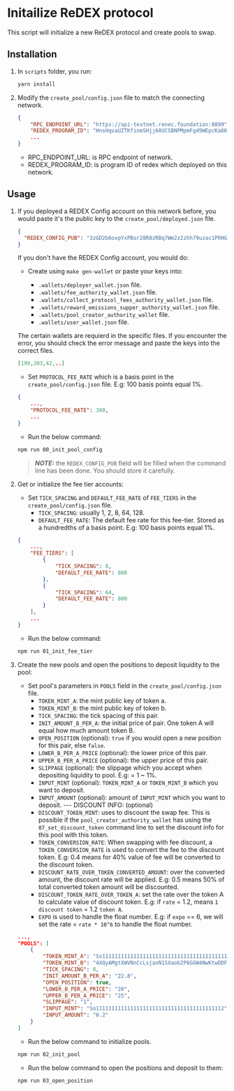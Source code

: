 # Initailize ReDEX protocol

This script will initialize a new ReDEX protocol and create pools to swap.

## Installation

1. In `scripts` folder, you run:

   ```bash
   yarn install
   ```

2. Modify the `create_pool/config.json` file to match the connecting network.
   ```json
   {
       "RPC_ENDPOINT_URL": "https://api-testnet.renec.foundation:8899",
       "REDEX_PROGRAM_ID": "HnsHqvaUZTKfinmSHjj68UCSBNPMpmFgd9WEpcKa66YF",
       ...
   }
   ```
   - RPC_ENDPOINT_URL: is RPC endpoint of network.
   - REDEX_PROGRAM_ID: is program ID of redex which deployed on this network.

## Usage

1. If you deployed a REDEX Config account on this network before, you would paste it's the public key to the `create_pool/deployed.json` file.

   ```json
   {
     "REDEX_CONFIG_PUB": "3zGD2b6ovpYxPBor28R8zRBq7Wm2z2zhh79uzac1PRHG"
   }
   ```

   If you don't have the REDEX Config account, you would do:

   - Create using `make gen-wallet` or paste your keys into:

     - `.wallets/deployer_wallet.json` file.
     - `.wallets/fee_authority_wallet.json` file.
     - `.wallets/collect_protocol_fees_authority_wallet.json` file.
     - `.wallets/reward_emissions_supper_authority_wallet.json` file.
     - `.wallets/pool_creator_authority_wallet` file.
     - `.wallets/user_wallet.json` file.

   The certain wallets are requierd in the specific files. If you encounter the error, you should check the error message and paste the keys into the correct files.

   ```json
   [199,203,42,..]
   ```

   - Set `PROTOCOL_FEE_RATE` which is a basis point in the `create_pool/config.json` file. E.g: 100 basis points equal 1%.

   ```json
   {
       ...,
       "PROTOCOL_FEE_RATE": 300,
       ...
   }
   ```

   - Run the below command:

   ```bash
   npm run 00_init_pool_config
   ```

   > **_NOTE:_** the `REDEX_CONFIG_PUB` field will be filled when the command line has been done. You should store it carefully.

2. Get or initialize the fee tier accounts:

   - Set `TICK_SPACING` and `DEFAULT_FEE_RATE` of `FEE_TIERS` in the `create_pool/config.json` file.
     - `TICK_SPACING`: usually 1, 2, 8, 64, 128.
     - `DEFAULT_FEE_RATE`: The default fee rate for this fee-tier. Stored as a hundredths of a basis point. E.g: 100 basis points equal 1%.

   ```json
   {
       ...,
       "FEE_TIERS": [
           {
               "TICK_SPACING": 8,
               "DEFAULT_FEE_RATE": 800
           },
           {
               "TICK_SPACING": 64,
               "DEFAULT_FEE_RATE": 800
           }
       ],
       ...
   }
   ```

   - Run the below command:

   ```bash
   npm run 01_init_fee_tier
   ```

3. Create the new pools and open the positions to deposit liquidity to the pool:

   - Set pool's parameters in `POOLS` field in the `create_pool/config.json` file.
     - `TOKEN_MINT_A`: the mint public key of token a.
     - `TOKEN_MINT_B`: the mint public key of token b.
     - `TICK_SPACING`: the tick spacing of this pair.
     - `INIT_AMOUNT_B_PER_A`: the initial price of pair. One token A will equal how much amount token B.
     - `OPEN_POSITION` (optional): `true` if you would open a new position for this pair, else `false`.
     - `LOWER_B_PER_A_PRICE` (optional): the lower price of this pair.
     - `UPPER_B_PER_A_PRICE` (optional): the upper price of this pair.
     - `SLIPPAGE` (optional): the slippage which you accept when depositing liquidity to pool. E.g: = 1 ~ 1%.
     - `INPUT_MINT` (optional): `TOKEN_MINT_A` or `TOKEN_MINT_B` which you want to deposit.
     - `INPUT_AMOUNT` (optional): amount of `INPUT_MINT` which you want to deposit.
       --- DISCOUNT INFO: (optional)
     - `DISCOUNT_TOKEN_MINT`: uses to discount the swap fee. This is possible if the `pool_creator_authority_wallet` has using the `07_set_discount_token` command line to set the discount info for this pool with this token.
     - `TOKEN_CONVERSION_RATE`: When swapping with fee discount, a `TOKEN_CONVERSION_RATE` is used to convert the fee to the discount token. E.g: 0.4 means for 40% value of fee will be converted to the discount token.
     - `DISCOUNT_RATE_OVER_TOKEN_CONVERTED_AMOUNT`: over the converted amount, the discount rate will be applied. E.g: 0.5 means 50% of total converted token amount will be discounted.
     - `DISCOUNT_TOKEN_RATE_OVER_TOKEN_A`: set the rate over the token A to calculate value of discount token. E.g: if `rate` = 1.2, means `1 discount token` = 1.2 `token A`.
     - `EXPO` is used to handle the float number. E.g: if `expo` == 6, we will set the rate = `rate * 10^6` to handle the float number.

   ```json
   ...,
   "POOLS": [
       {
           "TOKEN_MINT_A": "So11111111111111111111111111111111111111112",
           "TOKEN_MINT_B": "4XQyAMgtXWVNnCcLsjaxN1SXaob2P6GGW4NwKtwDDFME",
           "TICK_SPACING": 8,
           "INIT_AMOUNT_B_PER_A": "22.8",
           "OPEN_POSITION": true,
           "LOWER_B_PER_A_PRICE": "20",
           "UPPER_B_PER_A_PRICE": "25",
           "SLIPPAGE": "1",
           "INPUT_MINT": "So11111111111111111111111111111111111111112",
           "INPUT_AMOUNT": "0.2"
       }
   ]
   ```

   - Run the below command to initialize pools.

   ```bash
   npm run 02_init_pool
   ```

   - Run the below command to open the positions and deposit to them:

   ```bash
   npm run 03_open_position
   ```
